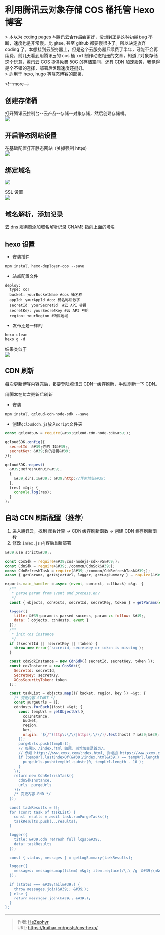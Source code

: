 # 利用腾讯云对象存储 COS 桶托管 Hexo 博客


&gt; 本以为 coding pages 与腾讯云合作后会更好，没想到正是这种初期 bug 不断，速度也是非常慢。比 gitee, 甚至 github 都要慢很多了。所以决定放弃 coding 了，本想挂到云服务器上，但是这个云服务器只续费了半年，可能不会再续费，前几天看到用腾讯云的 cos 桶 xml 制作动态相册的文章，知道了对象存储这个玩意，腾讯云 COS 提供免费 50G 的存储空间，还有 CDN 加速服务，我觉得是个不错的选择，部署后发现速度还挺好。  
&gt; 适用于 hexo, hugo 等静态博客的部署。

&lt;!--more--&gt;

## 创建存储桶

打开腾讯云控制台--云产品--存储--对象存储，然后创建存储桶。  
![](images/1.png)

## 开启静态网站设置

在基础配置打开静态网站（关掉强制 https)  
![](images/2.png)

## 绑定域名

![](images/3.png)

SSL 设置  
![](images/4.png)

## 域名解析，添加记录

去 dns 服务商添加域名解析记录 CNAME 指向上面的域名

## hexo 设置

- 安装插件

```
npm install hexo-deployer-cos --save
```

- 站点配置文件

```
deploy:
  type: cos
  bucket: yourBucketName #cos 桶名称
  appId: yourAppId #cos 桶名称后数字
  secretId: yourSecretId  #云 API 密钥
  secretKey: yourSecretKey #云 API 密钥
  region: yourRegion #所属地域
```

- 发布还是一样的

```
hexo clean
hexo g -d
```

结果类似于  
![](images/5.png)

## CDN 刷新

每次更新博客内容完后，都要登陆腾讯云 CDN--缓存刷新，手动刷新一下 CDN。

用脚本在每次更新后刷新

- 安装

```
npm install qcloud-cdn-node-sdk --save
```

- 创建`qcloudcdn.js`放入`script`文件夹

```js
const qcloudSDK = require(&#39;qcloud-cdn-node-sdk&#39;);

qcloudSDK.config({
  secretId: &#39;你的 ID&#39;,
  secretKey: &#39;你的密钥&#39;
});

qcloudSDK.request(
  &#39;RefreshCdnDir&#39;,
  {
    &#39;dirs.1&#39;: &#39;http://博客地址&#39;
  },
  (res) =&gt; {
    console.log(res);
  }
);
```

## 自动 CDN 刷新配置（推荐）

1. 进入腾讯云，找到 函数计算 -&gt; CDN 缓存刷新函数 -&gt; 创建 CDN 缓存刷新函数
2. 修改 `index.js` 内容后重新部署

```js
&#39;use strict&#39;;

const CosSdk = require(&#39;cos-nodejs-sdk-v5&#39;);
const CdnSdk = require(&#39;./common/CdnSdk&#39;);
const CdnRefreshTask = require(&#39;./common/CdnRefreshTask&#39;);
const { getParams, getObjectUrl, logger, getLogSummary } = require(&#39;./common/utils&#39;);

exports.main_handler = async (event, context, callback) =&gt; {
  /**
   * parse param from event and process.env
   */
  const { objects, cdnHosts, secretId, secretKey, token } = getParams(event);

  logger({
    title: &#39;param is parsed success, param as follow: &#39;,
    data: { objects, cdnHosts, event }
  });
  /**
   * init cos instance
   */
  if (!secretId || !secretKey || !token) {
    throw new Error(`secretId, secretKey or token is missing`);
  }

  const cdnSdkInstance = new CdnSdk({ secretId, secretKey, token });
  const cosInstance = new CosSdk({
    SecretId: secretId,
    SecretKey: secretKey,
    XCosSecurityToken: token
  });

  const taskList = objects.map(({ bucket, region, key }) =&gt; {
    /* 变更内容-START */
    const purgeUrls = [];
    cdnHosts.forEach((host) =&gt; {
      const tempUrl = getObjectUrl({
        cosInstance,
        bucket,
        region,
        key,
        origin: `${/^(http\:\/\/|https\:\/\/)/.test(host) ? &#39;&#39; : &#39;https://&#39;}${host}`
      });
      purgeUrls.push(tempUrl);
      // 如果以 /index.html 结尾，则增加目录首页/。
      // 例如 https://www.xxxx.com/index.html, 则增加 https://www.xxxx.com/。
      if (tempUrl.lastIndexOf(&#39;/index.html&#39;) == tempUrl.length - 11) {
        purgeUrls.push(tempUrl.substr(0, tempUrl.length - 10));
      }
    });
    return new CdnRefreshTask({
      cdnSdkInstance,
      urls: purgeUrls
    });
    /* 变更内容-END */
  });

  const taskResults = [];
  for (const task of taskList) {
    const results = await task.runPurgeTasks();
    taskResults.push(...results);
  }

  logger({
    title: &#39;cdn refresh full logs:&#39;,
    data: taskResults
  });

  const { status, messages } = getLogSummary(taskResults);

  logger({
    messages: messages.map((item) =&gt; item.replace(/\,\ /g, &#39;\n&#39;))
  });

  if (status === &#39;fail&#39;) {
    throw messages.join(&#39;; &#39;);
  } else {
    return messages.join(&#39;; &#39;);
  }
};
```


---

> 作者: [HeZephyr](https://github.com/HeZephyr)  
> URL: https://lruihao.cn/posts/cos-hexo/  

